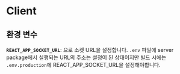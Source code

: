 # Client 

## 환경 변수
**`REACT_APP_SOCKET_URL`**: 으로 소켓 URL을 설정합니다. `.env` 파일에 server package에서 실행되는 URL의 주소는 설정이 된 상태이지만 빌드 시에는 `.env.production`에 REACT_APP_SOCKET_URL을 설정해야합니다.
